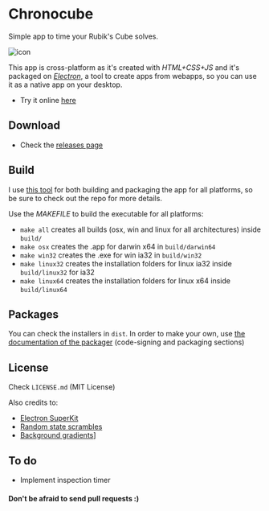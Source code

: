# Chronocube
Simple app to time your Rubik's Cube solves.

![icon](https://raw.githubusercontent.com/pablopunk/chronocube/master/src/img/icon200px.png)

This app is cross-platform as it's created with *HTML+CSS+JS* and it's packaged on *[Electron](https://github.com/atom/electron)*, a tool to create apps from webapps, so you can use it as a native app on your desktop.

- Try it online [here](http://chronocube.pablopunk.com)

## Download
- Check the [releases page](https://github.com/pablopunk/chronocube/releases)

## Build
I use [this tool](https://github.com/Aluxian/electron-superkit) for both building and packaging the app for all platforms, so be sure to check out the repo for more details.

Use the *MAKEFILE* to build the executable for all platforms:
- `make all` creates all builds (osx, win and linux for all architectures) inside `build/`
- `make osx` creates the .app for darwin x64 in `build/darwin64`
- `make win32` creates the .exe for win ia32 in `build/win32`
- `make linux32` creates the installation folders for linux ia32 inside `build/linux32` for ia32
- `make linux64` creates the installation folders for linux x64 inside `build/linux64`

## Packages
You can check the installers in `dist`. In order to make your own, use [the documentation of the packager](https://github.com/Aluxian/electron-superkit/wiki/Packaging) (code-signing and packaging sections)

## License
Check `LICENSE.md` (MIT License)

Also credits to:
- [Electron SuperKit](https://github.com/Aluxian/electron-superkit)
- [Random state scrambles](https://github.com/cubing/jsss)
- [Background gradients](http://uigradients.com)]

## To do
- Implement inspection timer

#### Don't be afraid to send pull requests :)

